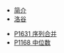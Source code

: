 <!--_sidebar.md -->

* [简介](/)
* [洛谷](/docs/洛谷/README.md)
 - [P1631 序列合并](/docs/洛谷/P1631_序列合并.md)
 - [P1168 中位数](/docs/洛谷/P1168_中位数.md)


